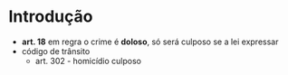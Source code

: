# Introdução

- **art. 18** em regra o crime é **doloso**, só será culposo se a lei expressar
- código de trânsito
  - art. 302 - homicídio culposo
